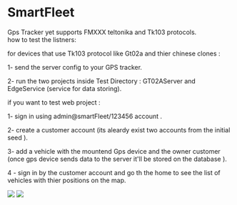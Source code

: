 # SmartFleet
Gps Tracker yet supports FMXXX teltonika and Tk103 protocols.  
how to test the listners:

for devices that use Tk103 protocol like Gt02a  and thier chinese clones :

1- send the server config to your GPS tracker.

2- run the two projects inside Test Directory : GT02AServer  and EdgeService (service for data storing).

if you want to test web project  :

1- sign in using admin@smartFleet/123456  account .

2- create a customer account (its aleardy exist two accounts from the initial seed ).

3- add a vehicle with the mountend  Gps device and the owner customer (once gps device sends data to the server it'll be stored on the database ).

4 - sign in by the customer account and go th the home to see the list of vehicles with thier positions on the map.

![](https://github.com/pentest30/SmartFleet/blob/master/smart-fleet1.png)
![](https://github.com/pentest30/SmartFleet/blob/master/smart-fleet2.png)
